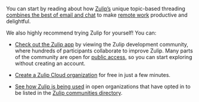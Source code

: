 You can start by reading about how [Zulip’s](/hello/) unique
topic-based threading [combines the best of email and
chat](/why-zulip/) to make [remote work](https://zulip.com/for/business/) productive
and delightful.

We also highly recommend trying Zulip for yourself! You can:

* [Check out the Zulip app](https://zulip.com/try-zulip/) by viewing the Zulip
  development community, where hundreds of participants collaborate to improve
  Zulip. Many parts of the community are open for [public
  access](/help/public-access-option), so you can start exploring without
  creating an account.

* [Create a Zulip Cloud organization](https://zulip.com/new/) for free in just a
  few minutes.

* [See how Zulip is being used](https://zulip.com/communities/) in open
  organizations that have opted in to be listed in the [Zulip communities
  directory](/help/communities-directory).
